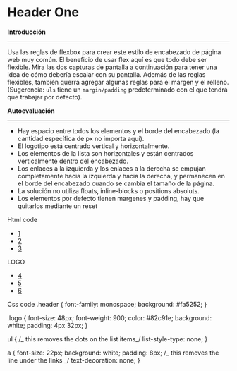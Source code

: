 # Header One

**Introducción**

---

Usa las reglas de flexbox para crear este estilo de encabezado de página web muy común. El beneficio de usar flex aquí es que todo debe ser flexible. Mira las dos capturas de pantalla a continuación para tener una idea de cómo debería escalar con su pantalla. Además de las reglas flexibles, también querrá agregar algunas reglas para el margen y el relleno. (Sugerencia: `uls` tiene un `margin/padding` predeterminado con el que tendrá que trabajar por defecto).

**Autoevaluación**

---

- Hay espacio entre todos los elementos y el borde del encabezado (la cantidad específica de px no importa aquí).
- El logotipo está centrado vertical y horizontalmente.
- Los elementos de la lista son horizontales y están centrados verticalmente dentro del encabezado.
- Los enlaces a la izquierda y los enlaces a la derecha se empujan completamente hacia la izquierda y hacia la derecha, y permanecen en el borde del encabezado cuando se cambia el tamaño de la página.
- La solución no utiliza floats, inline-blocks o positions absoluts.
- Los elementos por defecto tienen margenes y padding, hay que quitarlos mediante un reset

Html code

<!DOCTYPE html>
<html lang="en">
  <head>
    <meta charset="UTF-8">
    <meta http-equiv="X-UA-Compatible" content="IE=edge">
    <meta name="viewport" content="width=device-width, initial-scale=1.0">
    <title>Flex Header</title>
    <link rel="stylesheet" href="style.css">
  </head>
  <body>
    <div class="header">
      <div class="left-links">
        <ul>
          <li><a href="#">1</a></li>
          <li><a href="#">2</a></li>
          <li><a href="#">3</a></li>
        </ul>
      </div>
      <div class="logo">LOGO</div>
      <div class="right-links">
        <ul>
          <li><a href="#">4</a></li>
          <li><a href="#">5</a></li>
          <li><a href="#">6</a></li>
        </ul>
      </div>
    </div>
  </body>
</html>

Css code
.header {
font-family: monospace;
background: #fa5252;
}

.logo {
font-size: 48px;
font-weight: 900;
color: #82c91e;
background: white;
padding: 4px 32px;
}

ul {
/_ this removes the dots on the list items_/
list-style-type: none;
}

a {
font-size: 22px;
background: white;
padding: 8px;
/_ this removes the line under the links _/
text-decoration: none;
}
